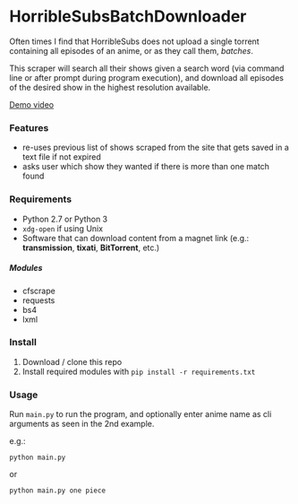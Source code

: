 # HorribleSubsBatchDownloader

Often times I find that HorribleSubs does not upload a single torrent
containing all episodes of an anime, or as they call them, _batches_.

This scraper will search all their shows given a search word (via
command line or after prompt during program execution), and download all
episodes of the desired show in the highest resolution available.

[Demo video](https://www.youtube.com/watch?v=0FqFxD7GCI8&feature=youtu.be)


### Features

* re-uses previous list of shows scraped from the site that gets saved
in a text file if not expired
* asks user which show they wanted if there is more than one match
found


### Requirements

* Python 2.7 or Python 3
* `xdg-open` if using Unix
* Software that can download content from a magnet link (e.g.:
__transmission__, __tixati__, __BitTorrent__, etc.)

##### Modules

* cfscrape
* requests
* bs4
* lxml


### Install

1. Download / clone this repo
2. Install required modules with `pip install -r requirements.txt`

### Usage

Run `main.py` to run the program, and optionally enter anime name
as cli arguments as seen in the 2nd example.

e.g.:

```
python main.py
```

or

```
python main.py one piece
```
